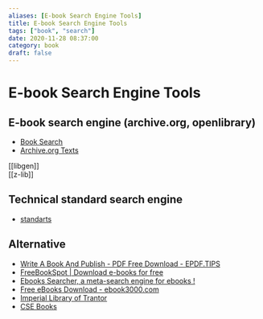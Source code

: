 ```yaml
---
aliases: [E-book Search Engine Tools]
title: E-book Search Engine Tools
tags: ["book", "search"]
date: 2020-11-28 08:37:00
category: book
draft: false
---
```


# E-book Search Engine Tools

## E-book search engine (archive.org, openlibrary)

- [Book Search](https://books-search.typesense.org/)
- [Archive.org Texts](https://archive.org/details/texts)

[[libgen]]  
[[z-lib]]

## Technical standard search engine

- [standarts](https://libgen.lc/standarts/index.php)

## Alternative

- [Write A Book And Publish - PDF Free Download - EPDF.TIPS](https://epdf.tips/en/)
- [FreeBookSpot | Download e-books for free](http://www.freebookspot.club/default.aspx)
- [Ebooks Searcher, a meta-search engine for ebooks !](https://recherche-ebook.fr/en/)
- [Free eBooks Download - ebook3000.com](http://ebook3000.com/)
- [Imperial Library of Trantor](https://trantor.is/)
- [CSE Books](https://cse.google.com/cse?cx=c46414ccb6a943e39)
